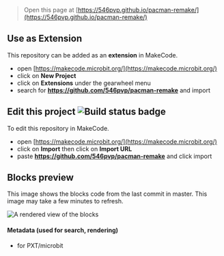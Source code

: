 
> Open this page at [https://546pvp.github.io/pacman-remake/](https://546pvp.github.io/pacman-remake/)

## Use as Extension

This repository can be added as an **extension** in MakeCode.

* open [https://makecode.microbit.org/](https://makecode.microbit.org/)
* click on **New Project**
* click on **Extensions** under the gearwheel menu
* search for **https://github.com/546pvp/pacman-remake** and import

## Edit this project ![Build status badge](https://github.com/546pvp/pacman-remake/workflows/MakeCode/badge.svg)

To edit this repository in MakeCode.

* open [https://makecode.microbit.org/](https://makecode.microbit.org/)
* click on **Import** then click on **Import URL**
* paste **https://github.com/546pvp/pacman-remake** and click import

## Blocks preview

This image shows the blocks code from the last commit in master.
This image may take a few minutes to refresh.

![A rendered view of the blocks](https://github.com/546pvp/pacman-remake/raw/master/.github/makecode/blocks.png)

#### Metadata (used for search, rendering)

* for PXT/microbit
<script src="https://makecode.com/gh-pages-embed.js"></script><script>makeCodeRender("{{ site.makecode.home_url }}", "{{ site.github.owner_name }}/{{ site.github.repository_name }}");</script>
